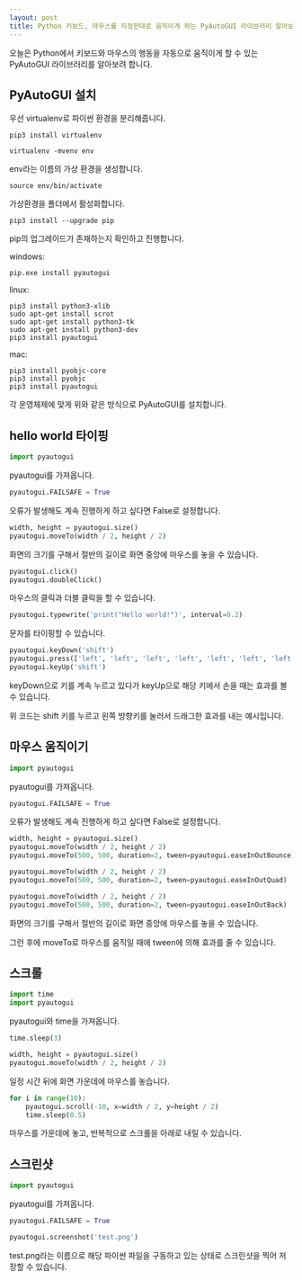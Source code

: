 ```yaml
---
layout: post
title: Python 키보드, 마우스를 지정한대로 움직이게 하는 PyAutoGUI 라이브러리 알아보기
---
```


오늘은 Python에서 키보드와 마우스의 행동을 자동으로 움직이게 할 수 있는 PyAutoGUI 라이브러리를 알아보려 합니다.

## PyAutoGUI 설치

우선 virtualenv로 파이썬 환경을 분리해줍니다.

```
pip3 install virtualenv
```

```
virtualenv -mvenv env
```

env라는 이름의 가상 환경을 생성합니다.

```
source env/bin/activate
```

가상환경을 폴더에서 활성화합니다.

```
pip3 install --upgrade pip
```

pip의 업그레이드가 존재하는지 확인하고 진행합니다.


windows:

```
pip.exe install pyautogui
```

linux:

```
pip3 install python3-xlib
sudo apt-get install scrot
sudo apt-get install python3-tk
sudo apt-get install python3-dev
pip3 install pyautogui
```

mac:

```
pip3 install pyobjc-core
pip3 install pyobjc
pip3 install pyautogui
```

각 운영체제에 맞게 위와 같은 방식으로 PyAutoGUI를 설치합니다.

## hello world 타이핑

```python
import pyautogui
```

pyautogui를 가져옵니다.

```python
pyautogui.FAILSAFE = True
```

오류가 발생해도 계속 진행하게 하고 싶다면 False로 설정합니다.

```python
width, height = pyautogui.size()
pyautogui.moveTo(width / 2, height / 2)
```

화면의 크기를 구해서 절반의 길이로 화면 중앙에 마우스를 놓을 수 있습니다.

```python
pyautogui.click()
pyautogui.doubleClick()
```

마우스의 클릭과 더블 클릭을 할 수 있습니다.

```python
pyautogui.typewrite('print("Hello world!")', interval=0.2)
```

문자를 타이핑할 수 있습니다.

```python
pyautogui.keyDown('shift')
pyautogui.press(['left', 'left', 'left', 'left', 'left', 'left', 'left', 'left'])
pyautogui.keyUp('shift')
```

keyDown으로 키를 계속 누르고 있다가 keyUp으로 해당 키에서 손을 때는 효과를 볼 수 있습니다.

위 코드는 shift 키를 누르고 왼쪽 방향키를 눌러서 드래그한 효과를 내는 예시입니다.

## 마우스 움직이기

```python
import pyautogui
```

pyautogui를 가져옵니다.

```python
pyautogui.FAILSAFE = True
```

오류가 발생해도 계속 진행하게 하고 싶다면 False로 설정합니다.

```python
width, height = pyautogui.size()
pyautogui.moveTo(width / 2, height / 2)
pyautogui.moveTo(500, 500, duration=2, tween=pyautogui.easeInOutBounce)
```

```python
pyautogui.moveTo(width / 2, height / 2)
pyautogui.moveTo(500, 500, duration=2, tween=pyautogui.easeInOutQuad)
```

```python
pyautogui.moveTo(width / 2, height / 2)
pyautogui.moveTo(500, 500, duration=2, tween=pyautogui.easeInOutBack)
```

화면의 크기를 구해서 절반의 길이로 화면 중앙에 마우스를 놓을 수 있습니다.

그런 후에 moveTo로 마우스를 움직일 때에 tween에 의해 효과를 줄 수 있습니다.

## 스크롤

```python
import time
import pyautogui
```

pyautogui와 time을 가져옵니다.

```python
time.sleep(3)

width, height = pyautogui.size()
pyautogui.moveTo(width / 2, height / 2)
```

일정 시간 뒤에 화면 가운데에 마우스를 놓습니다. 

```python
for i in range(10):
    pyautogui.scroll(-10, x=width / 2, y=height / 2)
    time.sleep(0.5)
```

마우스를 가운데에 놓고, 반복적으로 스크롤을 아래로 내릴 수 있습니다.

## 스크린샷

```python
import pyautogui
```

pyautogui를 가져옵니다.

```python
pyautogui.FAILSAFE = True

pyautogui.screenshot('test.png')
```

test.png라는 이름으로 해당 파이썬 파일을 구동하고 있는 상태로 스크린샷을 찍어 저장할 수 있습니다.
